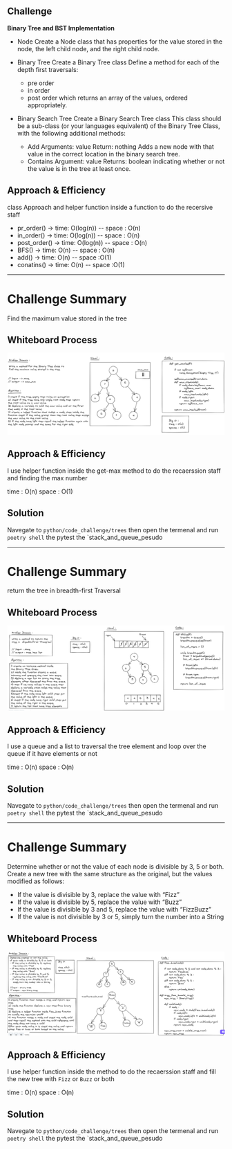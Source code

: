 
## Challenge
**Binary Tree and BST Implementation**
- Node
Create a Node class that has properties for the value stored in the node, the left child node, and the right child node.

- Binary Tree
Create a Binary Tree class
Define a method for each of the depth first traversals:

    - pre order
    - in order
    - post order which returns an array of the values, ordered appropriately.


-  Binary Search Tree
Create a Binary Search Tree class
This class should be a sub-class (or your languages equivalent) of the Binary Tree Class, with the following additional methods:
    - Add
        Arguments: value
        Return: nothing
        Adds a new node with that value in the correct location in the binary search tree.
    - Contains
        Argument: value
        Returns: boolean indicating whether or not the value is in the tree at least once.

## Approach & Efficiency
class Approach and helper function inside a function to do the recersive staff

- pr_order() -> time: O(log(n)) -- space : O(n)
- in_order() -> time: O(log(n)) -- space : O(n)
- post_order() -> time: O(log(n)) -- space : O(n)
- BFS() -> time: O(n) -- space : O(n)
- add() -> time: O(n) -- space :O(1)
- conatins() -> time: O(n) -- space :O(1)

___
# Challenge Summary
Find the maximum value stored in the tree

## Whiteboard Process
![max_tree](max_tree.png)

## Approach & Efficiency
I use helper function inside the get-max method to do the recaerssion staff and finding the max number

time : O(n)
space : O(1)

## Solution
Navegate to `python/code_challenge/trees` then open the termenal and run `poetry shell` the pytest the `stack_and_queue_pesudo

___
# Challenge Summary
return the tree in breadth-first Traversal

## Whiteboard Process
![bfs](bfs.png)

## Approach & Efficiency
I use a queue and a list to traversal the tree element and loop over the queue if it have elements or not

time : O(n)
space : O(n)

## Solution
Navegate to `python/code_challenge/trees` then open the termenal and run `poetry shell` the pytest the `stack_and_queue_pesudo
___
# Challenge Summary
Determine whether or not the value of each node is divisible by 3, 5 or both. Create a new tree with the same structure as the original, but the values modified as follows:

- If the value is divisible by 3, replace the value with “Fizz”
- If the value is divisible by 5, replace the value with “Buzz”
- If the value is divisible by 3 and 5, replace the value with “FizzBuzz”
- If the value is not divisible by 3 or 5, simply turn the number into a String

## Whiteboard Process
![tree_fizz_buzz](tree_fizz_buzz.png)

## Approach & Efficiency
I use helper function inside the  method to do the recaerssion staff and fill the new tree with `Fizz` or `Buzz` or both

time : O(n)
space : O(n)

## Solution
Navegate to `python/code_challenge/trees` then open the termenal and run `poetry shell` the pytest the `stack_and_queue_pesudo
